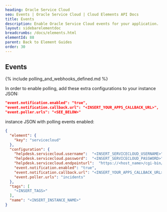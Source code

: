 ```yaml
---
heading: Oracle Service Cloud
seo: Events | Oracle Service Cloud | Cloud Elements API Docs
title: Events
description: Enable Oracle Service Cloud events for your application.
layout: sidebarelementdoc
breadcrumbs: /docs/elements.html
elementId: 88
parent: Back to Element Guides
order: 30
---
```


## Events

{% include polling_and_webhooks_defined.md %}

In order to enable polling, add these extra configurations to your instance JSON:

```JSON
"event.notification.enabled": "true",
"event.notification.callback.url": "<INSERT_YOUR_APPS_CALLBACK_URL>",
"event.poller.urls": "<SEE_BELOW>"
```

instance JSON with polling events enabled:

```json
{
  "element": {
    "key": "servicecloud"
  },
  "configuration": {
  	"helpdesk.servicecloud.username":  "<INSERT_SERVICECLOUD_USERNAME>",
  	"helpdesk.servicecloud.password":  "<INSERT_SERVICECLOUD_PASSWORD>",
  	"helpdesk.servicecloud.endpointurl":  "https://<host_name>/cgi-bin/<interface>.cfg/services/soap?wsdl",
    "event.notification.enabled": "true",
    "event.notification.callback.url": "<INSERT_YOUR_APPS_CALLBACK_URL>",
    "event.poller.urls": "incidents"
  },
  "tags": [
    "<INSERT_TAGS>"
  ],
  "name": "<INSERT_INSTANCE_NAME>"
}
```
